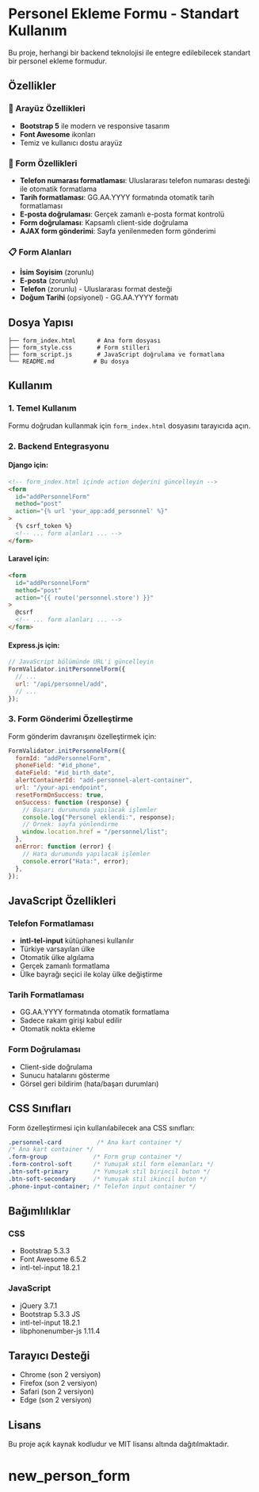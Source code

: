 # Personel Ekleme Formu - Standart Kullanım

Bu proje, herhangi bir backend teknolojisi ile entegre edilebilecek standart bir personel ekleme formudur.

## Özellikler

### 🎨 Arayüz Özellikleri

- **Bootstrap 5** ile modern ve responsive tasarım
- **Font Awesome** ikonları
- Temiz ve kullanıcı dostu arayüz

### 📱 Form Özellikleri

- **Telefon numarası formatlaması**: Uluslararası telefon numarası desteği ile otomatik formatlama
- **Tarih formatlaması**: GG.AA.YYYY formatında otomatik tarih formatlaması
- **E-posta doğrulaması**: Gerçek zamanlı e-posta format kontrolü
- **Form doğrulaması**: Kapsamlı client-side doğrulama
- **AJAX form gönderimi**: Sayfa yenilenmeden form gönderimi

### 📋 Form Alanları

- **İsim Soyisim** (zorunlu)
- **E-posta** (zorunlu)
- **Telefon** (zorunlu) - Uluslararası format desteği
- **Doğum Tarihi** (opsiyonel) - GG.AA.YYYY formatı

## Dosya Yapısı

```
├── form_index.html      # Ana form dosyası
├── form_style.css       # Form stilleri
├── form_script.js       # JavaScript doğrulama ve formatlama
└── README.md           # Bu dosya
```

## Kullanım

### 1. Temel Kullanım

Formu doğrudan kullanmak için `form_index.html` dosyasını tarayıcıda açın.

### 2. Backend Entegrasyonu

#### Django için:

```html
<!-- form_index.html içinde action değerini güncelleyin -->
<form
  id="addPersonnelForm"
  method="post"
  action="{% url 'your_app:add_personnel' %}"
>
  {% csrf_token %}
  <!-- ... form alanları ... -->
</form>
```

#### Laravel için:

```html
<form
  id="addPersonnelForm"
  method="post"
  action="{{ route('personnel.store') }}"
>
  @csrf
  <!-- ... form alanları ... -->
</form>
```

#### Express.js için:

```javascript
// JavaScript bölümünde URL'i güncelleyin
FormValidator.initPersonnelForm({
  // ...
  url: "/api/personnel/add",
  // ...
});
```

### 3. Form Gönderimi Özelleştirme

Form gönderim davranışını özelleştirmek için:

```javascript
FormValidator.initPersonnelForm({
  formId: "addPersonnelForm",
  phoneField: "#id_phone",
  dateField: "#id_birth_date",
  alertContainerId: "add-personnel-alert-container",
  url: "/your-api-endpoint",
  resetFormOnSuccess: true,
  onSuccess: function (response) {
    // Başarı durumunda yapılacak işlemler
    console.log("Personel eklendi:", response);
    // Örnek: sayfa yönlendirme
    window.location.href = "/personnel/list";
  },
  onError: function (error) {
    // Hata durumunda yapılacak işlemler
    console.error("Hata:", error);
  },
});
```

## JavaScript Özellikleri

### Telefon Formatlaması

- **intl-tel-input** kütüphanesi kullanılır
- Türkiye varsayılan ülke
- Otomatik ülke algılama
- Gerçek zamanlı formatlama
- Ülke bayrağı seçici ile kolay ülke değiştirme

### Tarih Formatlaması

- GG.AA.YYYY formatında otomatik formatlama
- Sadece rakam girişi kabul edilir
- Otomatik nokta ekleme

### Form Doğrulaması

- Client-side doğrulama
- Sunucu hatalarını gösterme
- Görsel geri bildirim (hata/başarı durumları)

## CSS Sınıfları

Form özelleştirmesi için kullanılabilecek ana CSS sınıfları:

```css
.personnel-card          /* Ana kart container */
/* Ana kart container */
.form-group             /* Form grup container */
.form-control-soft      /* Yumuşak stil form elemanları */
.btn-soft-primary       /* Yumuşak stil birincil buton */
.btn-soft-secondary     /* Yumuşak stil ikincil buton */
.phone-input-container; /* Telefon input container */
```

## Bağımlılıklar

### CSS

- Bootstrap 5.3.3
- Font Awesome 6.5.2
- intl-tel-input 18.2.1

### JavaScript

- jQuery 3.7.1
- Bootstrap 5.3.3 JS
- intl-tel-input 18.2.1
- libphonenumber-js 1.11.4

## Tarayıcı Desteği

- Chrome (son 2 versiyon)
- Firefox (son 2 versiyon)
- Safari (son 2 versiyon)
- Edge (son 2 versiyon)

## Lisans

Bu proje açık kaynak kodludur ve MIT lisansı altında dağıtılmaktadır.
# new_person_form
